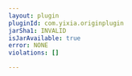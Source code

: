 ```yaml
---
layout: plugin
pluginId: com.yixia.originplugin
jarSha1: INVALID
isJarAvailable: true
error: NONE
violations: []

---
```

